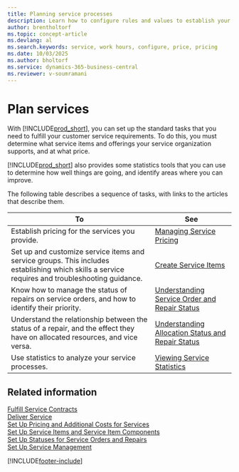 ```yaml
---
title: Planning service processes
description: Learn how to configure rules and values to establish your organization's service policies and processes.
author: brentholtorf
ms.topic: concept-article
ms.devlang: al
ms.search.keywords: service, work hours, configure, price, pricing
ms.date: 10/03/2025
ms.author: bholtorf
ms.service: dynamics-365-business-central
ms.reviewer: v-soumramani
---
```


# Plan services

With [!INCLUDE[prod_short](includes/prod_short.md)], you can set up the standard tasks that you need to fulfill your customer service requirements. To do this, you must determine what service items and offerings your service organization supports, and at what price.

[!INCLUDE[prod_short](includes/prod_short.md)] also provides some statistics tools that you can use to determine how well things are going, and identify areas where you can improve.
  
The following table describes a sequence of tasks, with links to the articles that describe them.   
  
| **To** | **See** |
|--|--|
| Establish pricing for the services you provide. | [Managing Service Pricing](service-service-price-management.md) |
| Set up and customize service items and service groups. This includes establishing which skills a service requires and troubleshooting guidance. | [Create Service Items](service-how-to-create-service-items.md) |
| Know how to manage the status of repairs on service orders, and how to identify their priority. | [Understanding Service Order and Repair Status](service-service-order-status-and-repair-status.md) |
| Understand the relationship between the status of a repair, and the effect they have on allocated resources, and vice versa. | [Understanding Allocation Status and Repair Status](service-allocation-status-and-repair-status.md) |
| Use statistics to analyze your service processes. | [Viewing Service Statistics](service-service-statistics.md) |

## Related information

[Fulfill Service Contracts](service-fulfill-service-contracts.md)  
[Deliver Service](service-deliver-service.md)  
[Set Up Pricing and Additional Costs for Services](service-how-setup-service-costs-pricing.md)  
[Set Up Service Items and Service Item Components](service-how-setup-service-items.md)  
[Set Up Statuses for Service Orders and Repairs](service-order-repair-status.md)  
[Set Up Service Management](service-setup-service.md)  

[!INCLUDE[footer-include](includes/footer-banner.md)]
